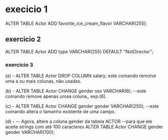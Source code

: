 # execicio 1
ALTER TABLE Actor ADD favorite_ice_cream_flavor VARCHAR(255);
## exercicio 2
ALTER TABLE Actor ADD type VARCHAR(255) DEFAULT "NotDirector";

### exercicio 3
(a) - ALTER TABLE Actor DROP COLUMN salary;
este comando remolve uma a ou mais colunas, não usadas.

(b) - ALTER TABLE Actor CHANGE gender sex VARCHAR(6);
--este comando remove apenas umaa coluna,, exp:(6).

(c) - ALTER TABLE Actor CHANGE gender gender VARCHAR(255);
--este comando altera o tamanho existente de uma campo.

(d) - -- Agora,  altere a coluna gender da tabela ACTOR 
--para que ele aceite strings com até 100 caracteres
ALTER TABLE Actor CHANGE gender gender VARCHAR(100);

